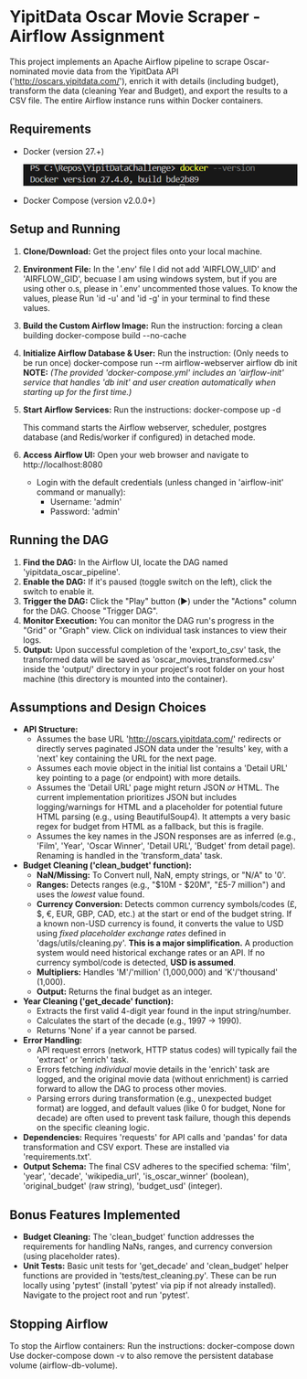 # YipitData Oscar Movie Scraper - Airflow Assignment

This project implements an Apache Airflow pipeline to scrape Oscar-nominated movie data from the YipitData API ('http://oscars.yipitdata.com/'), enrich it with details (including budget), transform the data (cleaning Year and Budget), and export the results to a CSV file. The entire Airflow instance runs within Docker containers.

## Requirements

*   Docker (version 27.+)

    ![alt text](image.png)
*   Docker Compose (version v2.0.0+)

## Setup and Running

1.  **Clone/Download:** Get the project files onto your local machine.
2.  **Environment File:** In the '.env' file I did not add 'AIRFLOW_UID' and 'AIRFLOW_GID', becuase I am using windows system, but if you are using other o.s, please  in '.env' uncommented those values. To know the values, please Run 'id -u' and 'id -g' in your terminal to find these values.
3.  **Build the Custom Airflow Image:**
    Run the instruction: forcing a clean building
    docker-compose build --no-cache
4.  **Initialize Airflow Database & User:** 
    Run the instruction: (Only needs to be run once)
    docker-compose run --rm airflow-webserver airflow db init
    **NOTE:** 
    *(The provided 'docker-compose.yml' includes an 'airflow-init' service that handles 'db init' and user creation automatically when starting up for the first time.)*

5.  **Start Airflow Services:**
    Run the instructions: 
    docker-compose up -d

    This command starts the Airflow webserver, scheduler, postgres database (and Redis/worker if configured) in detached mode.

6.  **Access Airflow UI:** Open your web browser and navigate to http://localhost:8080
    *   Login with the default credentials (unless changed in 'airflow-init' command or manually):
        *   Username: 'admin'
        *   Password: 'admin'

## Running the DAG

1.  **Find the DAG:** In the Airflow UI, locate the DAG named 'yipitdata_oscar_pipeline'.
2.  **Enable the DAG:** If it's paused (toggle switch on the left), click the switch to enable it.
3.  **Trigger the DAG:** Click the "Play" button (▶️) under the "Actions" column for the DAG. Choose "Trigger DAG".
4.  **Monitor Execution:** You can monitor the DAG run's progress in the "Grid" or "Graph" view. Click on individual task instances to view their logs.
5.  **Output:** Upon successful completion of the 'export_to_csv' task, the transformed data will be saved as 'oscar_movies_transformed.csv' inside the 'output/' directory in your project's root folder on your host machine (this directory is mounted into the container).

## Assumptions and Design Choices

*   **API Structure:**
    *   Assumes the base URL 'http://oscars.yipitdata.com/' redirects or directly serves paginated JSON data under the 'results' key, with a 'next' key containing the URL for the next page.
    *   Assumes each movie object in the initial list contains a 'Detail URL' key pointing to a page (or endpoint) with more details.
    *   Assumes the 'Detail URL' page might return JSON *or* HTML. The current implementation prioritizes JSON but includes logging/warnings for HTML and a placeholder for potential future HTML parsing (e.g., using BeautifulSoup4). It attempts a very basic regex for budget from HTML as a fallback, but this is fragile.
    *   Assumes the key names in the JSON responses are as inferred (e.g., 'Film', 'Year', 'Oscar Winner', 'Detail URL', 'Budget' from detail page). Renaming is handled in the 'transform_data' task.
*   **Budget Cleaning ('clean_budget' function):**
    *   **NaN/Missing:** To Convert null, NaN, empty strings, or "N/A" to '0'.
    *   **Ranges:** Detects ranges (e.g., "$10M - $20M", "£5-7 million") and uses the *lowest* value found.
    *   **Currency Conversion:** Detects common currency symbols/codes (£, $, €, EUR, GBP, CAD, etc.) at the start or end of the budget string. If a known non-USD currency is found, it converts the value to USD using *fixed placeholder exchange rates* defined in 'dags/utils/cleaning.py'. **This is a major simplification.** A production system would need historical exchange rates or an API. If no currency symbol/code is detected, **USD is assumed**.
    *   **Multipliers:** Handles 'M'/'million' (1,000,000) and 'K'/'thousand' (1,000).
    *   **Output:** Returns the final budget as an integer.
*   **Year Cleaning ('get_decade' function):**
    *   Extracts the first valid 4-digit year found in the input string/number.
    *   Calculates the start of the decade (e.g., 1997 -> 1990).
    *   Returns 'None' if a year cannot be parsed.
*   **Error Handling:**
    *   API request errors (network, HTTP status codes) will typically fail the 'extract' or 'enrich' task.
    *   Errors fetching *individual* movie details in the 'enrich' task are logged, and the original movie data (without enrichment) is carried forward to allow the DAG to process other movies.
    *   Parsing errors during transformation (e.g., unexpected budget format) are logged, and default values (like 0 for budget, None for decade) are often used to prevent task failure, though this depends on the specific cleaning logic.
*   **Dependencies:** Requires 'requests' for API calls and 'pandas' for data transformation and CSV export. These are installed via 'requirements.txt'.
*   **Output Schema:** The final CSV adheres to the specified schema: 'film', 'year', 'decade', 'wikipedia_url', 'is_oscar_winner' (boolean), 'original_budget' (raw string), 'budget_usd' (integer).

## Bonus Features Implemented

*   **Budget Cleaning:** The 'clean_budget' function addresses the requirements for handling NaNs, ranges, and currency conversion (using placeholder rates).
*   **Unit Tests:** Basic unit tests for 'get_decade' and 'clean_budget' helper functions are provided in 'tests/test_cleaning.py'. These can be run locally using 'pytest' (install 'pytest' via pip if not already installed). Navigate to the project root and run 'pytest'.

## Stopping Airflow

To stop the Airflow containers:
Run the instructions: 
docker-compose down
Use docker-compose down -v to also remove the persistent database volume (airflow-db-volume).
